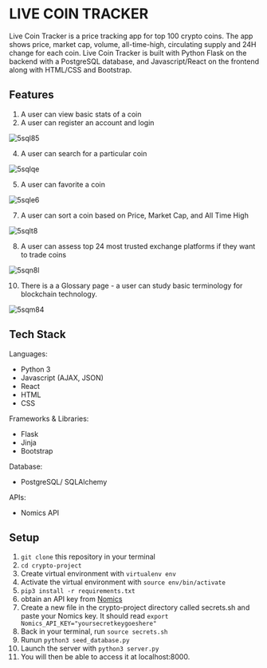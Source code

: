 # LIVE COIN TRACKER
Live Coin Tracker is a price tracking app for top 100 crypto coins. The app shows price, market cap, volume, all-time-high, circulating supply and 24H change for each coin. Live Coin Tracker is built with Python Flask on the backend with a PostgreSQL database, and Javascript/React on the frontend along with HTML/CSS and Bootstrap.

## Features

1. A user can view basic stats of a coin 
2. A user can register an account and login

![5sql85](https://user-images.githubusercontent.com/88920819/139948854-8edd3de2-dd2a-4188-ad5b-12423e6980db.gif)

4. A user can search for a particular coin

![5sqlqe](https://user-images.githubusercontent.com/88920819/139948750-fda57606-0ac1-4641-b708-3baa2dbb3a88.gif)

5. A user can favorite a coin

![5sqle6](https://user-images.githubusercontent.com/88920819/139948810-870b5805-d016-4323-a739-e7d2f9a734f3.gif)

7. A user can sort a coin based on Price, Market Cap, and All Time High

![5sqlt8](https://user-images.githubusercontent.com/88920819/139948675-eb8e80e0-238c-42c3-a760-d69fbfd8ac20.gif)

8. A user can assess top 24 most trusted exchange platforms if they want to trade coins

![5sqn8l](https://user-images.githubusercontent.com/88920819/139949372-ac18642f-d65f-4856-b6a0-ea6612dc443e.gif)

10. There is a a Glossary page - a user can study basic terminology for blockchain technology.

![5sqm84](https://user-images.githubusercontent.com/88920819/139948613-59f3e71b-9f63-4b0d-b303-e7cfdfe4d5df.gif)


## Tech Stack
Languages:
* Python 3 
* Javascript (AJAX, JSON)
* React
* HTML
* CSS

Frameworks & Libraries:
* Flask
* Jinja
* Bootstrap

Database:
* PostgreSQL/ SQLAlchemy

APIs:
* Nomics API

## Setup
1. `git clone` this repository in your terminal
2. `cd crypto-project`
3. Create virtual environment with `virtualenv env`
4. Activate the virtual environment with `source env/bin/activate`
5. `pip3 install -r requirements.txt`
6. obtain an API key from [Nomics](https://nomics.com/docs/)
7. Create a new file in the crypto-project directory called secrets.sh and paste your Nomics key. It should read `export Nomics_API_KEY="yoursecretkeygoeshere"`
8. Back in your terminal, run `source secrets.sh`
9. Runun `python3 seed_database.py`
10. Launch the server with `python3 server.py`
11. You will then be able to access it at localhost:8000.



